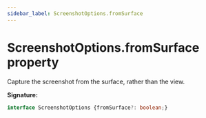```yaml
---
sidebar_label: ScreenshotOptions.fromSurface
---
```

# ScreenshotOptions.fromSurface property

Capture the screenshot from the surface, rather than the view.

**Signature:**

```typescript
interface ScreenshotOptions {fromSurface?: boolean;}
```
